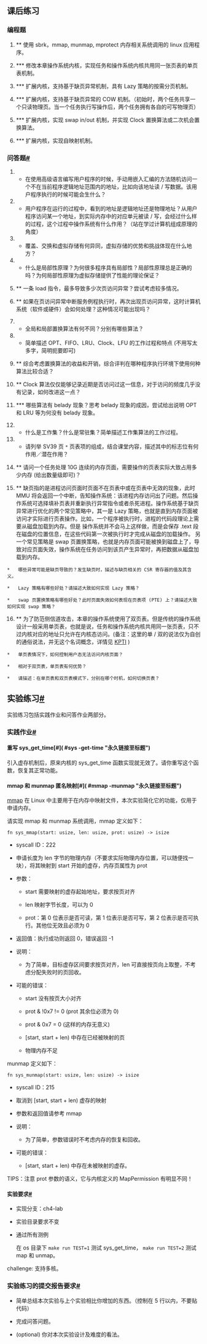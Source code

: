 ## 课后练习

### 编程题

1.  ** 使用 sbrk，mmap, munmap, mprotect 内存相关系统调用的 linux 应用程序。

2.  *** 修改本章操作系统内核，实现任务和操作系统内核共用同一张页表的单页表机制。

3.  *** 扩展内核，支持基于缺页异常机制，具有 Lazy 策略的按需分页机制。

4.  *** 扩展内核，支持基于缺页异常的 COW 机制。（初始时，两个任务共享一个只读物理页。当一个任务执行写操作后，两个任务拥有各自的可写物理页）

5.  *** 扩展内核，实现 swap in/out 机制，并实现 Clock 置换算法或二次机会置换算法。

6.  *** 扩展内核，实现自映射机制。


### 问答题[#]( #id4 "永久链接至标题")

1.  * 在使用高级语言编写用户程序的时候，手动用嵌入汇编的方法随机访问一个不在当前程序逻辑地址范围内的地址，比如向该地址读 / 写数据。该用户程序执行的时候可能会生什么？
    
2.  * 用户程序在运行的过程中，看到的地址是逻辑地址还是物理地址？从用户程序访问某一个地址，到实际内存中的对应单元被读 / 写，会经过什么样的过程，这个过程中操作系统有什么作用？（站在学过计算机组成原理的角度）
    
3.  * 覆盖、交换和虚拟存储有何异同，虚拟存储的优势和挑战体现在什么地方？
    
4.  * 什么是局部性原理？为何很多程序具有局部性？局部性原理总是正确的吗？为何局部性原理为虚拟存储提供了性能的理论保证？
    
5.  ** 一条 load 指令，最多导致多少次页访问异常？尝试考虑较多情况。
    
6.  ** 如果在页访问异常中断服务例程执行时，再次出现页访问异常，这时计算机系统（软件或硬件）会如何处理？这种情况可能出现吗？
    
7.  * 全局和局部置换算法有何不同？分别有哪些算法？
    
8.  * 简单描述 OPT、FIFO、LRU、Clock、LFU 的工作过程和特点 (不用写太多字，简明扼要即可)
    
9.  ** 综合考虑置换算法的收益和开销，综合评判在哪种程序执行环境下使用何种算法比较合适？
    
10.  ** Clock 算法仅仅能够记录近期是否访问过这一信息，对于访问的频度几乎没有记录，如何改进这一点？
    
11.  *** 哪些算法有 belady 现象？思考 belady 现象的成因，尝试给出说明 OPT 和 LRU 等为何没有 belady 现象。
    
12.  * 什么是工作集？什么是常驻集？简单描述工作集算法的工作过程。
    
13.  * 请列举 SV39 页 `*` 页表项的组成，结合课堂内容，描述其中的标志位有何作用／潜在作用？
    
14.  ** 请问一个任务处理 10G 连续的内存页面，需要操作的页表实际大致占用多少内存 (给出数量级即可)？
    
15.  ** 缺页指的是进程访问页面时页面不在页表中或在页表中无效的现象，此时 MMU 将会返回一个中断，告知操作系统：该进程内存访问出了问题。然后操作系统可选择填补页表并重新执行异常指令或者杀死进程。操作系统基于缺页异常进行优化的两个常见策略中，其一是 Lazy 策略，也就是直到内存页面被访问才实际进行页表操作。比如，一个程序被执行时，进程的代码段理论上需要从磁盘加载到内存。但是 操作系统并不会马上这样做，而是会保存 .text 段在磁盘的位置信息，在这些代码第一次被执行时才完成从磁盘的加载操作。 另一个常见策略是 swap 页置换策略，也就是内存页面可能被换到磁盘上了，导致对应页面失效，操作系统在任务访问到该页产生异常时，再把数据从磁盘加载到内存。
    
    *   哪些异常可能是缺页导致的？发生缺页时，描述与缺页相关的 CSR 寄存器的值及其含义。
        
    *   Lazy 策略有哪些好处？请描述大致如何实现 Lazy 策略？
        
    *   swap 页置换策略有哪些好处？此时页面失效如何表现在页表项 (PTE) 上？请描述大致如何实现 swap 策略？
        
16.  ** 为了防范侧信道攻击，本章的操作系统使用了双页表。但是传统的操作系统设计一般采用单页表，也就是说，任务和操作系统内核共用同一张页表，只不过内核对应的地址只允许在内核态访问。(备注：这里的单 / 双的说法仅为自创的通俗说法，并无这个名词概念，详情见 [KPTI](https://en.wikipedia.org/wiki/Kernel_page-table_isolation) )
    
    *   单页表情况下，如何控制用户态无法访问内核页面？
        
    *   相对于双页表，单页表有何优势？
        
    *   请描述：在单页表和双页表模式下，分别在哪个时机，如何切换页表？
        

实验练习[#]( #id5 "永久链接至标题")
-----------------------

实验练习包括实践作业和问答作业两部分。

### 实践作业[#]( #id6 "永久链接至标题")

#### 重写 sys_get_time[#]( #sys -get-time "永久链接至标题")

引入虚存机制后，原来内核的 sys_get_time 函数实现就无效了。请你重写这个函数，恢复其正常功能。

#### mmap 和 munmap 匿名映射[#]( #mmap -munmap "永久链接至标题")

[mmap](https://man7.org/linux/man-pages/man2/mmap.2.html) 在 Linux 中主要用于在内存中映射文件，本次实验简化它的功能，仅用于申请内存。

请实现 mmap 和 munmap 系统调用，mmap 定义如下：

```
fn sys_mmap(start: usize, len: usize, prot: usize) -> isize
```

*   syscall ID：222
    
*   申请长度为 len 字节的物理内存（不要求实际物理内存位置，可以随便找一块），将其映射到 start 开始的虚存，内存页属性为 prot
    
*   参数：
    
    *   start 需要映射的虚存起始地址，要求按页对齐
        
    *   len 映射字节长度，可以为 0
        
    *   prot：第 0 位表示是否可读，第 1 位表示是否可写，第 2 位表示是否可执行。其他位无效且必须为 0
        
    
*   返回值：执行成功则返回 0，错误返回 -1
    
*   说明：
    
    *   为了简单，目标虚存区间要求按页对齐，len 可直接按页向上取整，不考虑分配失败时的页回收。
        
    
*   可能的错误：
    
    *   start 没有按页大小对齐
        
    *   prot & !0x7 != 0 (prot 其余位必须为 0)
        
    *   prot & 0x7 = 0 (这样的内存无意义)
        
    *   [start, start + len) 中存在已经被映射的页
        
    *   物理内存不足
        
    

munmap 定义如下：

```
fn sys_munmap(start: usize, len: usize) -> isize
```

*   syscall ID：215
    
*   取消到 [start, start + len) 虚存的映射
    
*   参数和返回值请参考 mmap
    
*   说明：
    
    *   为了简单，参数错误时不考虑内存的恢复和回收。
        
    
*   可能的错误：
    
    *   [start, start + len) 中存在未被映射的虚存。
        
    

TIPS：注意 prot 参数的语义，它与内核定义的 MapPermission 有明显不同！

#### 实验要求[#]( #id7 "永久链接至标题")

*   实现分支：ch4-lab
    
*   实验目录要求不变
    
*   通过所有测例
    
    在 os 目录下 `make run TEST=1` 测试 sys_get_time， `make run TEST=2` 测试 map 和 unmap。
    

challenge: 支持多核。

### 实验练习的提交报告要求[#]( #id9 "永久链接至标题")

*   简单总结本次实验与上个实验相比你增加的东西。（控制在 5 行以内，不要贴代码）
    
*   完成问答问题。
    
*   (optional) 你对本次实验设计及难度的看法。